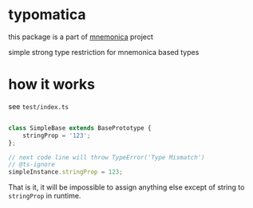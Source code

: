 # typomatica

this package is a part of [mnemonica](https://www.npmjs.com/package/mnemonica) project

simple strong type restriction for mnemonica based types

# how it works

see `test/index.ts`

```js

class SimpleBase extends BasePrototype {
	stringProp = '123';
};

// next code line will throw TypeError('Type Mismatch')
// @ts-ignore
simpleInstance.stringProp = 123;


```

That is it, it will be impossible to assign anything else except of string to `stringProp` in runtime.